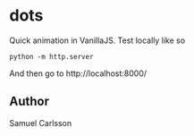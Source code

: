 # dots
Quick animation in VanillaJS. Test locally like so

    python -m http.server

And then go to http://localhost:8000/

## Author
Samuel Carlsson
